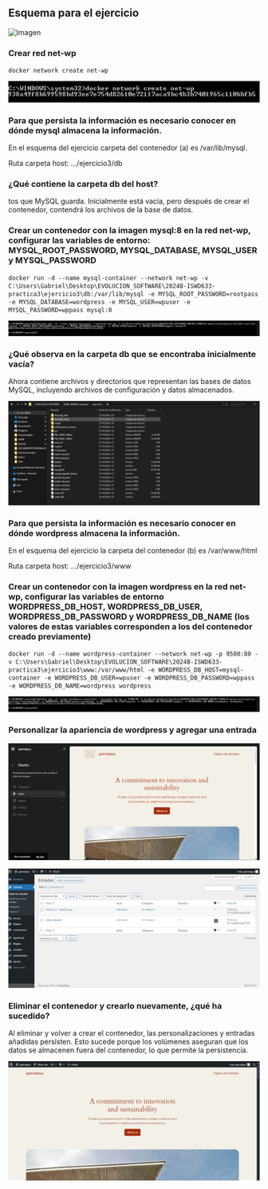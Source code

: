 ## Esquema para el ejercicio
![Imagen](img/esquema-ejercicio3.PNG)

### Crear red net-wp
```
docker network create net-wp 
```
![Imagen](img/ejercicio0.PNG)
### Para que persista la información es necesario conocer en dónde mysql almacena la información.

En el esquema del ejercicio carpeta del contenedor (a) es /var/lib/mysql.

Ruta carpeta host: .../ejercicio3/db

### ¿Qué contiene la carpeta db del host?
tos que MySQL guarda. Inicialmente está vacía, pero después de crear el contenedor, contendrá los archivos de la base de datos.

### Crear un contenedor con la imagen mysql:8  en la red net-wp, configurar las variables de entorno: MYSQL_ROOT_PASSWORD, MYSQL_DATABASE, MYSQL_USER y MYSQL_PASSWORD
```
docker run -d --name mysql-container --network net-wp -v C:\Users\Gabriel\Desktop\EVOLUCION_SOFTWARE\2024B-ISWD633-practica3\ejercicio3\db:/var/lib/mysql -e MYSQL_ROOT_PASSWORD=rootpass -e MYSQL_DATABASE=wordpress -e MYSQL_USER=wpuser -e MYSQL_PASSWORD=wppass mysql:8
```
![Imagen](img/ejercicio1.PNG)

### ¿Qué observa en la carpeta db que se encontraba inicialmente vacía?
Ahora contiene archivos y directorios que representan las bases de datos MySQL, incluyendo archivos de configuración y datos almacenados.

![Imagen](img/ejercicio2.PNG)

### Para que persista la información es necesario conocer en dónde wordpress almacena la información.

En el esquema del ejercicio la carpeta del contenedor (b) es /var/www/html

Ruta carpeta host: .../ejercicio3/www

### Crear un contenedor con la imagen wordpress en la red net-wp, configurar las variables de entorno WORDPRESS_DB_HOST, WORDPRESS_DB_USER, WORDPRESS_DB_PASSWORD y WORDPRESS_DB_NAME (los valores de estas variables corresponden a los del contenedor creado previamente)
```
docker run -d --name wordpress-container --network net-wp -p 9500:80 -v C:\Users\Gabriel\Desktop\EVOLUCION_SOFTWARE\2024B-ISWD633-practica3\ejercicio3\www:/var/www/html -e WORDPRESS_DB_HOST=mysql-container -e WORDPRESS_DB_USER=wpuser -e WORDPRESS_DB_PASSWORD=wppass -e WORDPRESS_DB_NAME=wordpress wordpress
```
![Imagen](img/ejercicio4.PNG)

### Personalizar la apariencia de wordpress y agregar una entrada
![Imagen](img/ejercicio5.PNG)

![Imagen](img/ejercicio6.PNG)
### Eliminar el contenedor y crearlo nuevamente, ¿qué ha sucedido?

Al eliminar y volver a crear el contenedor, las personalizaciones y entradas añadidas persisten. Esto sucede porque los volúmenes aseguran que los datos se almacenen fuera del contenedor, lo que permite la persistencia.

![Imagen](img/ejercicio7.PNG)


